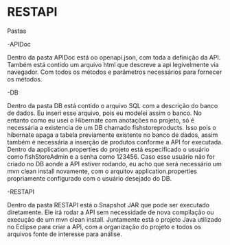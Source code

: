 # RESTAPI
Pastas

-APIDoc

Dentro da pasta APIDoc está oo openapi.json, com toda a definição da API. Também está contido um arquivo html que descreve a api
legivelmente via navegador. Com todos os métodos e parâmetros necessários para fornecer os métodos.

-DB

Dentro da pasta DB está contido o arquivo SQL com a descrição do banco de dados. Eu inseri esse arquivo, pois eu modelei assim o banco. No entanto como eu usei o Hibernate com anotações no projeto, só é necessária a existencia de um DB chamado fishstoreproducts. Isso pois o hibernate apaga a tabela previamente existente no banco de dados, assim também é necessária a inserção de produtos conforme a API for executada. Dentro da application.properties do projeto está especificado o usuário como fishStoreAdmin e a senha como 123456. Caso esse usuário não for criado no DB aonde a API estiver rodando, eu acho que será necessário um mvn clean install novamente, com o arquitov application.properties propriamente configurado com o usuário desejado do DB.

-RESTAPI

Dentro da pasta RESTAPI está o Snapshot JAR que pode ser executado diretamente. Ele irá rodar a API sem necessidade de nova compilação 
ou execução de um mvn clean install. 
Juntamente está o projeto Java utilizado no Eclipse para criar a API, com a organização do projeto e todos os arquivos fonte de interesse
para análise.





